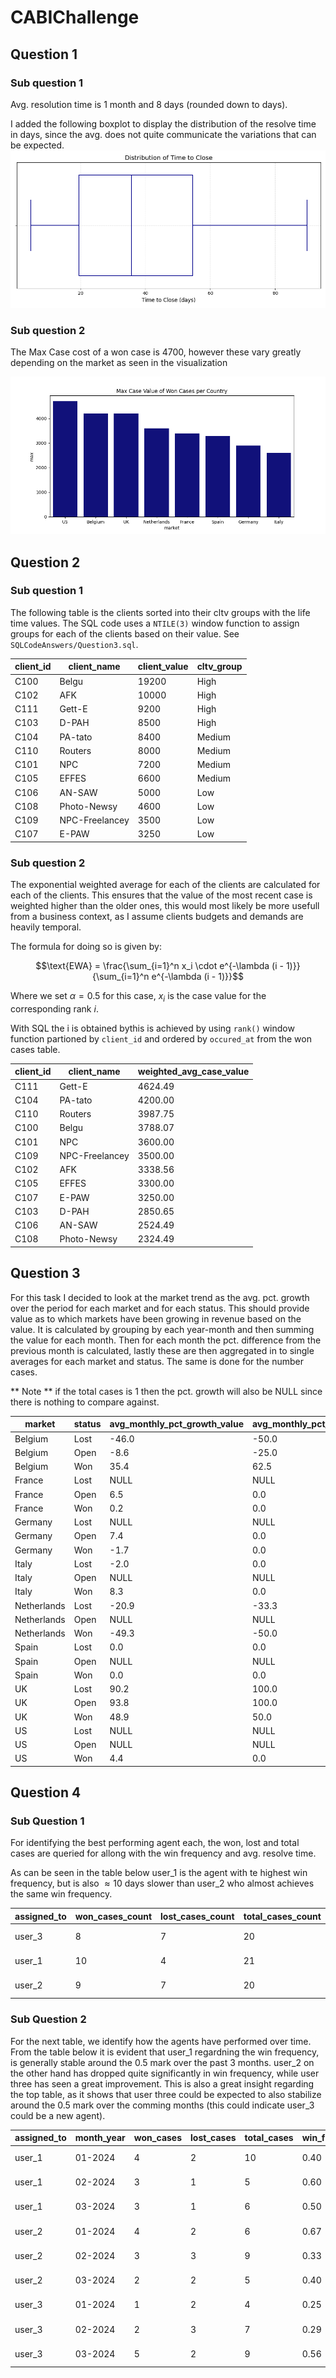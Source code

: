 # CABIChallenge


 ## Question 1

 ### Sub question 1
 Avg. resolution time is 1 month and 8 days (rounded down to days). 

 I added the following boxplot to display the distribution of the resolve time in days, since the avg. does not quite communicate the variations that can be expected. 
 ![Alt text](Figures/CloseTimeDist.png)

 ### Sub question 2
 The Max Case cost of a won case is 4700, however these vary greatly depending on the market as seen in the visualization

 ![Alt text](Figures/MaxCaseVal.png)

## Question 2

### Sub question 1
The following table is the clients sorted into their cltv groups with the life time values. The SQL code uses a ``NTILE(3)`` window function to assign groups for each of the clients based on their value. See ``SQLCodeAnswers/Question3.sql``. 
 
|client_id|client_name   |client_value|cltv_group|
|---------|--------------|------------|----------|
|C100     |Belgu         |19200       |High      |
|C102     |AFK           |10000       |High      |
|C111     |Gett-E        |9200        |High      |
|C103     |D-PAH         |8500        |High      |
|C104     |PA-tato       |8400        |Medium    |
|C110     |Routers       |8000        |Medium    |
|C101     |NPC           |7200        |Medium    |
|C105     |EFFES         |6600        |Medium    |
|C106     |AN-SAW        |5000        |Low       |
|C108     |Photo-Newsy   |4600        |Low       |
|C109     |NPC-Freelancey|3500        |Low       |
|C107     |E-PAW         |3250        |Low       |

 
 ### Sub question 2
 The exponential weighted average for each of the clients are calculated for each of the clients. This ensures that the value of the most recent case is weighted higher than the older ones, this would most likely be more usefull from a business context, as I assume clients budgets and demands are heavily temporal. 
 
The formula for doing so is given by: 
 
$$\text{EWA} = \frac{\sum_{i=1}^n x_i \cdot e^{-\lambda (i - 1)}}{\sum_{i=1}^n e^{-\lambda (i - 1)}}$$

Where we set $\alpha=0.5$ for this case, $x_i$ is the case value for the corresponding rank $i$.

With SQL the i is obtained bythis is achieved by using ``rank()`` window function partioned by ``client_id`` and ordered by ``occured_at`` from the won cases table. 

|client_id|client_name   |weighted_avg_case_value|
|---------|--------------|-----------------------|
|C111     |Gett-E        |4624.49                |
|C104     |PA-tato       |4200.00                |
|C110     |Routers       |3987.75                |
|C100     |Belgu         |3788.07                |
|C101     |NPC           |3600.00                |
|C109     |NPC-Freelancey|3500.00                |
|C102     |AFK           |3338.56                |
|C105     |EFFES         |3300.00                |
|C107     |E-PAW         |3250.00                |
|C103     |D-PAH         |2850.65                |
|C106     |AN-SAW        |2524.49                |
|C108     |Photo-Newsy   |2324.49                |

## Question 3
For this task I decided to look at the market trend as the avg. pct. growth over the period for each market and for each status. This should provide value as to which markets have been growing in revenue based on the value. It is calculated by grouping by each year-month and then summing the value for each month. Then for each month the pct. difference from the previous month is calculated, lastly these are then aggregated in to single averages for each market and status. The same is done for the number cases. 

** Note ** if the total cases is 1 then the pct. growth will also be NULL since there is nothing to compare against. 

|market     |status|avg_monthly_pct_growth_value|avg_monthly_pct_growth_count|total_cases|
|-----------|------|----------------------------|----------------------------|-----------|
|Belgium    |Lost  |-46.0                       |-50.0                       |3          |
|Belgium    |Open  |-8.6                        |-25.0                       |4          |
|Belgium    |Won   |35.4                        |62.5                        |8          |
|France     |Lost  |NULL                        |NULL                        |1          |
|France     |Open  |6.5                         |0.0                         |2          |
|France     |Won   |0.2                         |0.0                         |3          |
|Germany    |Lost  |NULL                        |NULL                        |1          |
|Germany    |Open  |7.4                         |0.0                         |2          |
|Germany    |Won   |-1.7                        |0.0                         |3          |
|Italy      |Lost  |-2.0                        |0.0                         |2          |
|Italy      |Open  |NULL                        |NULL                        |1          |
|Italy      |Won   |8.3                         |0.0                         |2          |
|Netherlands|Lost  |-20.9                       |-33.3                       |5          |
|Netherlands|Open  |NULL                        |NULL                        |2          |
|Netherlands|Won   |-49.3                       |-50.0                       |3          |
|Spain      |Lost  |0.0                         |0.0                         |2          |
|Spain      |Open  |NULL                        |NULL                        |1          |
|Spain      |Won   |0.0                         |0.0                         |2          |
|UK         |Lost  |90.2                        |100.0                       |3          |
|UK         |Open  |93.8                        |100.0                       |3          |
|UK         |Won   |48.9                        |50.0                        |4          |
|US         |Lost  |NULL                        |NULL                        |1          |
|US         |Open  |NULL                        |NULL                        |1          |
|US         |Won   |4.4                         |0.0                         |2          |


## Question 4

### Sub Question 1
For identifying the best performing agent each, the won, lost and total cases are queried for allong with the win frequency and avg. resolve time. 

As can be seen in the table below user_1 is the agent with te highest win frequency, but is also $\approx 10$ days slower than user_2 who almost achieves the same win frequency.  

|assigned_to|won_cases_count|lost_cases_count|total_cases_count|win_frequency|avg_resolve_time             |
|-----------|---------------|----------------|-----------------|-------------|-----------------------------|
|user_3     |8              |7               |20               |0.40         |1 mon 6 days 10:49:04.674261 |
|user_1     |10             |4               |21               |0.48         |1 mon 14 days 14:13:19.001284|
|user_2     |9              |7               |20               |0.45         |1 mon 4 days 14:44:58.105442 |


### Sub Question 2
For the next table, we identify how the agents have performed over time. From the table below it is evident that user_1 regardning the win frequency, is generally stable around the 0.5 mark over the past 3 months. user_2 on the other hand has dropped quite significantly in win frequency, while user three has seen a great improvement. This is also a great insight regarding the top table, as it shows that user three could be expected to also stabilize around the 0.5 mark over the comming months (this could indicate user_3 could be a new agent).

|assigned_to|month_year|won_cases|lost_cases|total_cases|win_frequency|avg_resolve_time             |
|-----------|----------|---------|----------|-----------|-------------|-----------------------------|
|user_1     |01-2024   |4        |2         |10         |0.40         |1 mon 15 days 23:29:09.16925 |
|user_1     |02-2024   |3        |1         |5          |0.60         |1 mon 27 days 19:15:06.698532|
|user_1     |03-2024   |3        |1         |6          |0.50         |29 days 07:17:46.052087      |
|user_2     |01-2024   |4        |2         |6          |0.67         |1 mon 10 days 08:47:56.734037|
|user_2     |02-2024   |3        |3         |9          |0.33         |1 mon 1 day 22:46:39.098072  |
|user_2     |03-2024   |2        |2         |5          |0.40         |29 days 23:37:58.673606      |
|user_3     |01-2024   |1        |2         |4          |0.25         |1 mon 2 days 19:03:17.708152 |
|user_3     |02-2024   |2        |3         |7          |0.29         |1 mon 13 days 12:20:44.622802|
|user_3     |03-2024   |5        |2         |9          |0.56         |1 mon 2 days 23:20:21.982207 |








 
